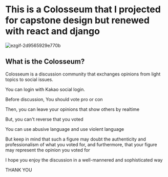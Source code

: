 # This is a Colosseum that I projected for capstone design but renewed with react and django

![ezgif-2d9565929e770b](https://github.com/user-attachments/assets/18c333ab-5a88-45f5-af5c-97c0a51e5602)



## What is the Colosseum?

<p>Colosseum is a discussion community that exchanges opinions from light topics to social issues.</p>

<p>You can login with Kakao social login.</p>

<p>Before discussion, You should vote pro or con</p>

<p>Then, you can leave your opinions that show others by realtime</p>

<p>But, you can't reverse that you voted</p>

<p>You can use abusive language and use violent language</p>

<p>But keep in mind that such a figure may doubt the authenticity and professionalism of what you voted for, and furthermore, that your figure may represent the opinion you voted for</p>

<p>I hope you enjoy the discussion in a well-mannered and sophisticated way</p>

<p>THANK YOU</p>
